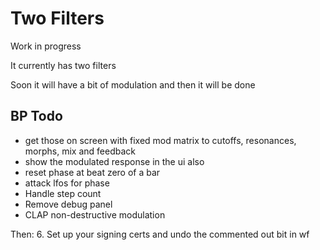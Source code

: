 # Two Filters

Work in progress

It currently has two filters

Soon it will have a bit of modulation and then it will be done

## BP Todo

- get those on screen with fixed mod matrix to cutoffs, resonances, morphs, mix and feedback
- show the modulated response in the ui also 
- reset phase at beat zero of a bar
- attack lfos for phase
- Handle step count
- Remove debug panel
- CLAP non-destructive modulation

Then:
6. Set up your signing certs and undo the commented out bit in wf

